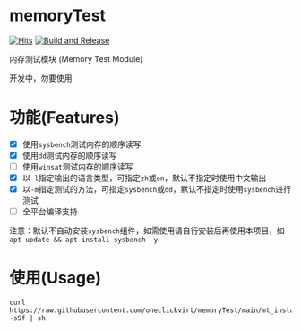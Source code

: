 # memoryTest

[![Hits](https://hits.seeyoufarm.com/api/count/incr/badge.svg?url=https%3A%2F%2Fgithub.com%2Foneclickvirt%2FmemoryTest&count_bg=%2323E01C&title_bg=%23555555&icon=sonarcloud.svg&icon_color=%23E7E7E7&title=hits&edge_flat=false)](https://hits.seeyoufarm.com) [![Build and Release](https://github.com/oneclickvirt/memoryTest/actions/workflows/main.yaml/badge.svg)](https://github.com/oneclickvirt/memoryTest/actions/workflows/main.yaml)

内存测试模块 (Memory Test Module) 

开发中，勿要使用

# 功能(Features)

- [x] 使用```sysbench```测试内存的顺序读写
- [x] 使用```dd```测试内存的顺序读写
- [ ] 使用```winsat```测试内存的顺序读写
- [x] 以```-l```指定输出的语言类型，可指定```zh```或```en```，默认不指定时使用中文输出
- [x] 以```-m```指定测试的方法，可指定```sysbench```或```dd```，默认不指定时使用```sysbench```进行测试
- [ ] 全平台编译支持

注意：默认不自动安装```sysbench```组件，如需使用请自行安装后再使用本项目，如```apt update && apt install sysbench -y```

# 使用(Usage)

```
curl https://raw.githubusercontent.com/oneclickvirt/memoryTest/main/mt_install.sh -sSf | sh
```
